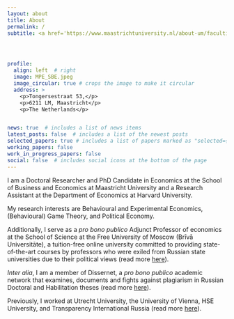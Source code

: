 ```yaml
---
layout: about
title: About
permalink: /
subtitle: <a href='https://www.maastrichtuniversity.nl/about-um/faculties/school-business-and-economics'>Maastricht University</a> | <a href='https://economics.harvard.edu/'>Harvard University</a> | <a href='https://freemoscow.university/?lang=en'>the Free University of Moscow</a>




profile:
  align: left  # right
  image: MPE_SBE.jpeg
  image_circular: true # crops the image to make it circular
  address: >
    <p>Tongersestraat 53,</p>
    <p>6211 LM, Maastricht</p>
    <p>The Netherlands</p>


news: true  # includes a list of news items
latest_posts: false  # includes a list of the newest posts
selected_papers: true # includes a list of papers marked as "selected={true}"
working_papers: false 
work_in_progress_papers: false 
social: false  # includes social icons at the bottom of the page
---
```


I am a Doctoral Researcher and PhD Candidate in Economics at the School of Business and Economics at Maastricht University and a Research Assistant at the Department of Economics at Harvard University.

My research interests are Behavioural and Experimental Economics, (Behavioural) Game Theory, and Political Economy.

Additionally, I serve as a <i>pro bono publico</i> Adjunct Professor of economics at the School of Science at the Free University of Moscow (Brīvā Universitāte), a tuition-free online university committed to providing state-of-the-art courses by professors who were exiled from Russian state universities due to their political views (read more [here](/teaching/)).

<i>Inter alia</i>, I am a member of Dissernet, a <i>pro bono publico</i> academic network that examines, documents and fights against plagiarism in Russian Doctoral and Habilitation theses (read more [here](/affiliations/)).

Previously, I worked at Utrecht University, the University of Vienna, HSE University, and Transparency International Russia (read more [here](/cv/)).





